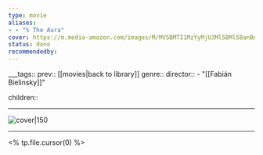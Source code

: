 ```yaml
---
type: movie
aliases:
- - "% The Aura"
cover: https://m.media-amazon.com/images/M/MV5BMTI1MzYyMjU3Ml5BMl5BanBnXkFtZTcwMjU5NDkzMQ@@._V1_SX300.jpg
status: done
recommendedby:
---
```

___tags:: prev:: [[movies|back to library]]
genre::
director:: - "[[Fabián Bielinsky]]"
  
children::
___
![cover|150](https://m.media-amazon.com/images/M/MV5BMTI1MzYyMjU3Ml5BMl5BanBnXkFtZTcwMjU5NDkzMQ@@._V1_SX300.jpg)
___
<% tp.file.cursor(0) %>

